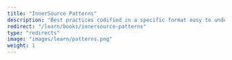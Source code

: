 ```yaml
---
title: "InnerSource Patterns"
description: "Best practices codified in a specific format easy to understand and reuse."
redirect: "/learn/books/innersource-patterns"
type: "redirects"
image: "images/learn/patterns.png"
weight: 1
---
```

